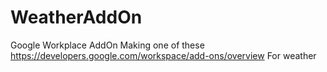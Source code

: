 # WeatherAddOn
Google Workplace AddOn
Making one of these
https://developers.google.com/workspace/add-ons/overview
For weather
